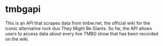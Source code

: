 # tmbgapi
This is an API that scrapes data from tmbw.net, the official wiki for the iconic alternative rock duo They Might Be Giants. So far, the API allows users to access data about every live TMBG show that has been recorded on the wiki.
